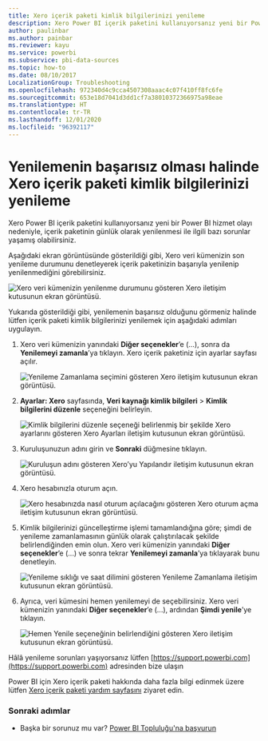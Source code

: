 ```yaml
---
title: Xero içerik paketi kimlik bilgilerinizi yenileme
description: Xero Power BI içerik paketini kullanıyorsanız yeni bir Power BI hizmet olayı nedeniyle, içerik paketinin günlük olarak yenilenmesi ile ilgili bir sorun yaşamış olabilirsiniz.
author: paulinbar
ms.author: painbar
ms.reviewer: kayu
ms.service: powerbi
ms.subservice: pbi-data-sources
ms.topic: how-to
ms.date: 08/10/2017
LocalizationGroup: Troubleshooting
ms.openlocfilehash: 972340d4c9cca4507308aaac4c07f410ff8fc6fe
ms.sourcegitcommit: 653e18d7041d3dd1cf7a38010372366975a98eae
ms.translationtype: HT
ms.contentlocale: tr-TR
ms.lasthandoff: 12/01/2020
ms.locfileid: "96392117"
---
```

# <a name="how-to-refresh-your-xero-content-pack-credentials-if-refresh-failed"></a>Yenilemenin başarısız olması halinde Xero içerik paketi kimlik bilgilerinizi yenileme
Xero Power BI içerik paketini kullanıyorsanız yeni bir Power BI hizmet olayı nedeniyle, içerik paketinin günlük olarak yenilenmesi ile ilgili bazı sorunlar yaşamış olabilirsiniz.

Aşağıdaki ekran görüntüsünde gösterildiği gibi, Xero veri kümenizin son yenileme durumunu denetleyerek içerik paketinizin başarıyla yenilenip yenilenmediğini görebilirsiniz.

![Xero veri kümenizin yenilenme durumunu gösteren Xero iletişim kutusunun ekran görüntüsü.](media/service-refresh-xero-credentials/powerbi-xero-refresh-failed.png)

Yukarıda gösterildiği gibi, yenilemenin başarısız olduğunu görmeniz halinde lütfen içerik paketi kimlik bilgilerinizi yenilemek için aşağıdaki adımları uygulayın.

1. Xero veri kümenizin yanındaki **Diğer seçenekler**’e (...), sonra da **Yenilemeyi zamanla**’ya tıklayın. Xero içerik paketiniz için ayarlar sayfası açılır.
   
    ![Yenileme Zamanlama seçimini gösteren Xero iletişim kutusunun ekran görüntüsü.](media/service-refresh-xero-credentials/powerbi-xero-schedule-refresh.png)
2. **Ayarlar: Xero** sayfasında, **Veri kaynağı kimlik bilgileri** > **Kimlik bilgilerini düzenle** seçeneğini belirleyin.
   
    ![Kimlik bilgilerini düzenle seçeneği belirlenmiş bir şekilde Xero ayarlarını gösteren Xero Ayarları iletişim kutusunun ekran görüntüsü.](media/service-refresh-xero-credentials/powerbi-xero-settings-page.png)
3. Kuruluşunuzun adını girin ve **Sonraki** düğmesine tıklayın.
   
    ![Kuruluşun adını gösteren Xero’yu Yapılandır iletişim kutusunun ekran görüntüsü.](media/service-refresh-xero-credentials/powerbi-xero-configure.png)
4. Xero hesabınızla oturum açın.
   
    ![Xero hesabınızda nasıl oturum açılacağını gösteren Xero oturum açma iletişim kutusunun ekran görüntüsü.](media/service-refresh-xero-credentials/powerbi-xero-welcome.png)
5. Kimlik bilgilerinizi güncelleştirme işlemi tamamlandığına göre; şimdi de yenileme zamanlamasının günlük olarak çalıştırılacak şekilde belirlendiğinden emin olun. Xero veri kümenizin yanındaki **Diğer seçenekler**’e (...) ve sonra tekrar **Yenilemeyi zamanla**’ya tıklayarak bunu denetleyin.
   
    ![Yenileme sıklığı ve saat dilimini gösteren Yenileme Zamanlama iletişim kutusunun ekran görüntüsü.](media/service-refresh-xero-credentials/powerbi-xero-refresh-schedule.png)
6. Ayrıca, veri kümesini hemen yenilemeyi de seçebilirsiniz. Xero veri kümenizin yanındaki **Diğer seçenekler**’e (...), ardından **Şimdi yenile**’ye tıklayın.
   
    ![Hemen Yenile seçeneğinin belirlendiğini gösteren Xero iletişim kutusunun ekran görüntüsü.](media/service-refresh-xero-credentials/powerbi-xero-refresh-now.png)

Hâlâ yenileme sorunları yaşıyorsanız lütfen [https://support.powerbi.com](https://support.powerbi.com) adresinden bize ulaşın 

Power BI için Xero içerik paketi hakkında daha fazla bilgi edinmek üzere lütfen [Xero içerik paketi yardım sayfasını](service-connect-to-xero.md) ziyaret edin.

### <a name="next-steps"></a>Sonraki adımlar
* Başka bir sorunuz mu var? [Power BI Topluluğu'na başvurun](https://community.powerbi.com/)

